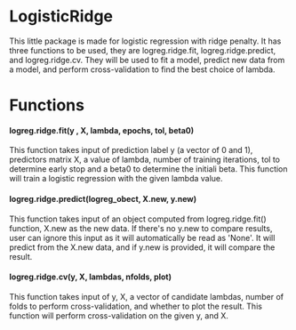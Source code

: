 # LogisticRidge
This little package is made for logistic regression with ridge penalty. It has three functions to be used, they are logreg.ridge.fit, logreg.ridge.predict, and logreg.ridge.cv. They will be used to fit a model, predict new data from a model, and perform cross-validation to find the best choice of lambda.

# Functions
#### logreg.ridge.fit(y , X, lambda, epochs, tol, beta0)
This function takes input of prediction label y (a vector of 0 and 1), predictors matrix X, a value of lambda, number of training iterations, tol to determine early stop and a beta0 to determine the initiali beta. This function will train a logistic regression with the given lambda value.

#### logreg.ridge.predict(logreg_obect, X.new, y.new) 
This function takes input of an object computed from logreg.ridge.fit() function, X.new as the new data. If there's no y.new to compare results, user can ignore this input as it will automatically be read as 'None'. It will predict from the X.new data, and if y.new is provided, it will compare the result.

#### logreg.ridge.cv(y, X, lambdas, nfolds, plot)
This function takes input of y, X, a vector of candidate lambdas, number of folds to perform cross-validation, and whether to plot the result. This function will perform cross-validation on the given y, and X.
